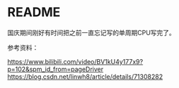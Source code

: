 # README

国庆期间刚好有时间把之前一直忘记写的单周期CPU写完了。

参考资料：

https://www.bilibili.com/video/BV1kU4y177x9?p=102&spm_id_from=pageDriver
https://blog.csdn.net/linwh8/article/details/71308282
